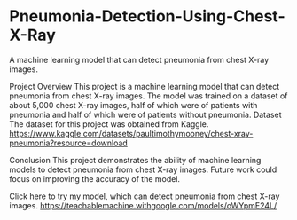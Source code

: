# Pneumonia-Detection-Using-Chest-X-Ray
A machine learning model that can detect pneumonia from chest X-ray images.

Project Overview
This project is a machine learning model that can detect pneumonia from chest X-ray images. The model was trained on a dataset of about 5,000 chest X-ray images, half of which were of patients with pneumonia and half of which were of patients without pneumonia.
Dataset
The dataset for this project was obtained from Kaggle.
https://www.kaggle.com/datasets/paultimothymooney/chest-xray-pneumonia?resource=download

Conclusion
This project demonstrates the ability of machine learning models to detect pneumonia from chest X-ray images. Future work could focus on improving the accuracy of the model.

Click here to try my model, which can detect pneumonia from chest X-ray images. 
https://teachablemachine.withgoogle.com/models/oWYpmE24L/

